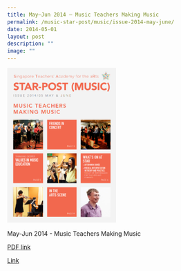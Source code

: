 ```yaml
---
title: May–Jun 2014 – Music Teachers Making Music
permalink: /music-star-post/music/issue-2014-may-june/
date: 2014-05-01
layout: post
description: ""
image: ""
---
```

<img src="/images/qqq.png" 
     style="width:50%">
		 
May-Jun 2014 - Music Teachers Making Music

[PDF link](/files/240171946_u1524.pdf)

[Link](https://www.star.moe.edu.sg/star/slot/resource_star/pf01/240171946_u1524.pdf)
